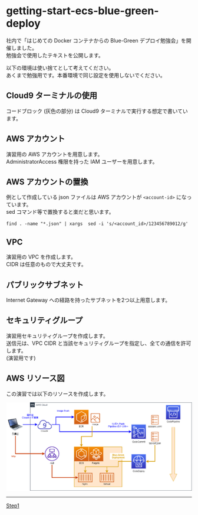 # getting-start-ecs-blue-green-deploy

社内で「はじめての Docker コンテナからの Blue-Green デプロイ勉強会」を開催しました。  
勉強会で使用したテキストを公開します。  

以下の環境は使い捨てとして考えてください。  
あくまで勉強用です。本番環境で同じ設定を使用しないでください。  

## Cloud9 ターミナルの使用
コードブロック (灰色の部分) は Cloud9 ターミナルで実行する想定で書いています。  

## AWS アカウント
演習用の AWS アカウントを用意します。  
AdministratorAccess 権限を持った IAM ユーザーを用意します。  

## AWS アカウントの置換
例として作成している json ファイルは AWS アカウントが `<account-id>` になっています。  
sed コマンド等で置換すると楽だと思います。  

```
find . -name "*.json" | xargs  sed -i 's/<account_id>/123456789012/g'
```

## VPC
演習用の VPC を作成します。  
CIDR は任意のもので大丈夫です。  

## パブリックサブネット
Internet Gateway への経路を持ったサブネットを2つ以上用意します。  

## セキュリティグループ
演習用セキュリティグループを作成します。  
送信元は、VPC CIDR と当該セキュリティグループを指定し、全ての通信を許可します。  
(演習用です)  

## AWS リソース図
この演習では以下のリソースを作成します。  

![image](getting-start-ecs-deploy.drawio.png)

----

[Step1](step1/README.md)
